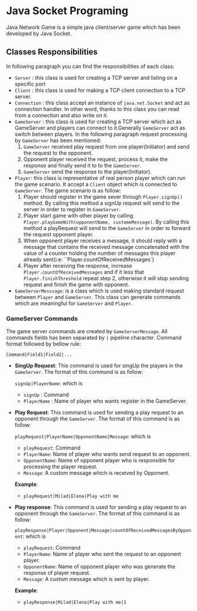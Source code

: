 # Java Socket Programing

Java Network Game is a simple java client/server game which has been developed by Java Socket.

## Classes Responsibilities
In following paragraph you can find the responsibilities of each class:
- ``Server`` : this class is used for creating a TCP server and listing on a specific port
- ``Client`` : this class is used for making a TCP client connection to a TCP server. 
- ``Connection`` : this class accept an instance of ``java.net.Socket`` and act as connection handler.
In other word, thanks to this class you can read from a connection and also write on it.
- ``GameServer`` : this class is used for creating a TCP server which act as GameServer and players 
can connect to it.Generally ``GameServer`` act as switch between players.
In the following paragraph request processing by ``GameServer`` has been mentioned: 
    1. ``GameServer`` received play request from one player(Initiator) and send the request to the opponent.
    2. Opponent player received the request, process it, make the response and finally send it to to the ``GameServer``.
    3. ``GameServer`` send the response to the player(Initiator).
- ``Player``: this class is representative of real person player which can run the game scenario.
It accept a ``Client`` object which is connected to ``GameServer``. The game scenario is as follow:
    1. Player should register in the game sever through ``Player.signUp()`` method. 
    By calling this method a signUp request will send to the server in order to register in ``GameServer``.
    2. Player start game with other player by calling ``Player.playGameWith(opponentName, customeMessage)``. By calling 
    this method a playRequest will send to the ``GameServer`` in order to forward the request opponent player.
    3. When opponent player receives a message, it should reply with a message that contains the received message 
    concatenated with the value of a counter holding the number of messages this player already sent(i.e: ``Player.countOfReceivedMessages`)
    4. Player after receiving the response, increase ``Player.countOfReceivedMessages`` and if it less that 
    ``Player.finishThreshold`` repeat step 2, otherwise it will stop sending request and finish the game with opponent.
- ``GameServerMesssage``: is a class which is used making standard request between ``Player`` and ``GameServer``. 
This class can generate commands which are meaningful for ``GameServer`` and ``Player``.
 
### GameServer Commands
The game server commands are created by ``GameServerMessage``. All commands fields has been separated by ``|`` pipeline character.
Command format followed by bellow rule:

``Command|Field1|Field2|...``
- **SingUp Request**: This command is used for singUp the players in the ``GameServer``. The format of this command is as follow:
    
    ``signUp|PlayerName``: which is
     - ``signUp`` : Command
     - ``PlayerName`` : Name of player who wants register in the GameServer.
- **Play Request**: This command is used for sending a play request to an opponent through the ``GameServer``.
    The format of this command is as follow:
    
    ``playRequest|PlayerName|OpponentName|Message``: which is
    - ``playRequest``: Command
    - ``PlayerName``: Name of player who wants send request to an opponent.
    - ``OpponentName``: Name of opponent player who is responsible for processing the player request.
    - ``Message``: A custom message which is received by Opponent.
    
    **Example**: 
    
    - ``playRequest|Milad|Elena|Play with me``
- **Play response**: This command is used for sending a play request to an opponent through the ``GameServer``.
    The format of this command is as follow:
    
    ``playResponse|Player|Opponent|Message|countOfReceivedMessagesByOpponent``: which is
    - ``playRequest``: Command
    - ``PlayerName``: Name of player who sent the request to an opponent player.
    - ``OpponentName``: Name of opponent player who was generate the response of player request.
    - ``Message``: A custom message which is sent by player.
    
    **Example**: 
    
    - ``playResponse|Milad|Elena|Play with me|1``
     
